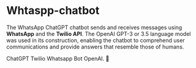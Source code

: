 # Whtaspp-chatbot
The WhatsApp ChatGPT chatbot sends and receives messages using **WhatsApp** and the **Twilio API**. 
The OpenAI GPT-3 or 3.5  language model was used in its construction, enabling the chatbot to comprehend user communications and provide answers that resemble those of humans.

ChatGPT Twilio Whatsapp Bot OpenAI. 🤖

